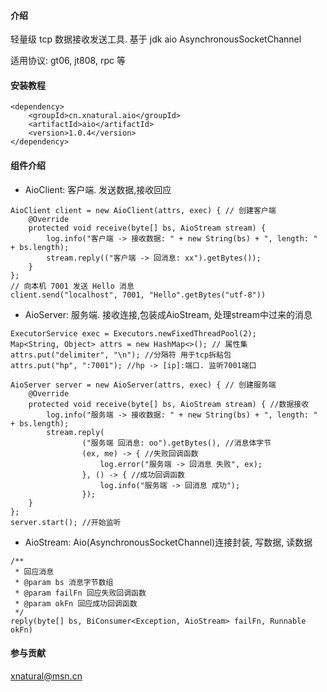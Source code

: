 #### 介绍
轻量级 tcp 数据接收发送工具. 基于 jdk aio AsynchronousSocketChannel

适用协议: gt06, jt808, rpc 等


#### 安装教程
```
<dependency>
    <groupId>cn.xnatural.aio</groupId>
    <artifactId>aio</artifactId>
    <version>1.0.4</version>
</dependency>
```

#### 组件介绍
* AioClient: 客户端. 发送数据,接收回应
    
```
AioClient client = new AioClient(attrs, exec) { // 创建客户端
    @Override
    protected void receive(byte[] bs, AioStream stream) {
        log.info("客户端 -> 接收数据: " + new String(bs) + ", length: " + bs.length);
        stream.reply(("客户端 -> 回消息: xx").getBytes());
    }
};
// 向本机 7001 发送 Hello 消息
client.send("localhost", 7001, "Hello".getBytes("utf-8"))
```

* AioServer: 服务端. 接收连接,包装成AioStream, 处理stream中过来的消息
```
ExecutorService exec = Executors.newFixedThreadPool(2);
Map<String, Object> attrs = new HashMap<>(); // 属性集
attrs.put("delimiter", "\n"); //分隔符 用于tcp拆粘包
attrs.put("hp", ":7001"); //hp -> [ip]:端口. 监听7001端口

AioServer server = new AioServer(attrs, exec) { // 创建服务端
    @Override
    protected void receive(byte[] bs, AioStream stream) { //数据接收
        log.info("服务端 -> 接收数据: " + new String(bs) + ", length: " + bs.length);
        stream.reply(
                ("服务端 回消息: oo").getBytes(), //消息体字节
                (ex, me) -> { //失败回调函数
                    log.error("服务端 -> 回消息 失败", ex);
                }, () -> { //成功回调函数
                    log.info("服务端 -> 回消息 成功");
                });
    }
};
server.start(); //开始监听
```

* AioStream: Aio(AsynchronousSocketChannel)连接封装, 写数据, 读数据
```
/**
 * 回应消息
 * @param bs 消息字节数组
 * @param failFn 回应失败回调函数
 * @param okFn 回应成功回调函数
 */
reply(byte[] bs, BiConsumer<Exception, AioStream> failFn, Runnable okFn)
```



#### 参与贡献

xnatural@msn.cn
